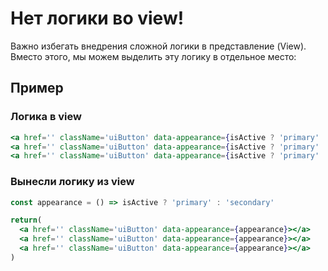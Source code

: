 # Нет логики во view!

Важно избегать внедрения сложной логики в представление (View). Вместо этого, мы можем выделить эту логику в отдельное место:

## Пример

### Логика в view
```jsx
<a href='' className='uiButton' data-appearance={isActive ? 'primary' : 'secondary'}></a>
<a href='' className='uiButton' data-appearance={isActive ? 'primary' : 'secondary'}></a>
<a href='' className='uiButton' data-appearance={isActive ? 'primary' : 'secondary'}></a>
```

### Вынесли логику из view
```jsx
const appearance = () => isActive ? 'primary' : 'secondary'

return(
  <a href='' className='uiButton' data-appearance={appearance}></a>
  <a href='' className='uiButton' data-appearance={appearance}></a>
  <a href='' className='uiButton' data-appearance={appearance}></a>
)
```
